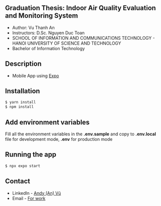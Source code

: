 ## Graduation Thesis: Indoor Air Quality Evaluation and Monitoring System
- Author: Vu Thanh An
- Instructors: D.Sc. Nguyen Duc Toan
- SCHOOL OF INFORMATION AND COMMUNICATIONS TECHNOLOGY - HANOI UNIVERSITY OF SCIENCE AND TECHNOLOGY
- Bachelor of Information Technology

## Description
- Mobile App using [Expo](https://expo.dev)

## Installation

```bash
$ yarn install
$ npm install
```

## Add environment variables
Fill all the environment variables in the **.env.sample** and copy to **.env.local** file for development mode, **.env** for production mode

## Running the app

```bash
$ npx expo start

```

## Contact

- LinkedIn - [Andy (An) Vũ](https://www.linkedin.com/in/andiezz/)
- Email - [For work](vthanh.an57@gmail.com)

